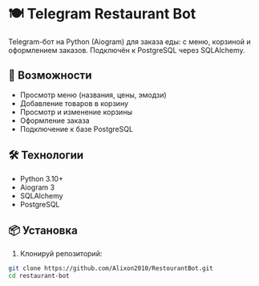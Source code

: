 # 🍽️ Telegram Restaurant Bot

Telegram-бот на Python (Aiogram) для заказа еды: с меню, корзиной и оформлением заказов. Подключён к PostgreSQL через SQLAlchemy.

## 🚀 Возможности

- Просмотр меню (названия, цены, эмодзи)
- Добавление товаров в корзину
- Просмотр и изменение корзины
- Оформление заказа
- Подключение к базе PostgreSQL

## 🛠️ Технологии

- Python 3.10+
- Aiogram 3
- SQLAlchemy
- PostgreSQL

## 📦 Установка

1. Клонируй репозиторий:

```bash
git clone https://github.com/Alixon2010/RestourantBot.git
cd restaurant-bot
